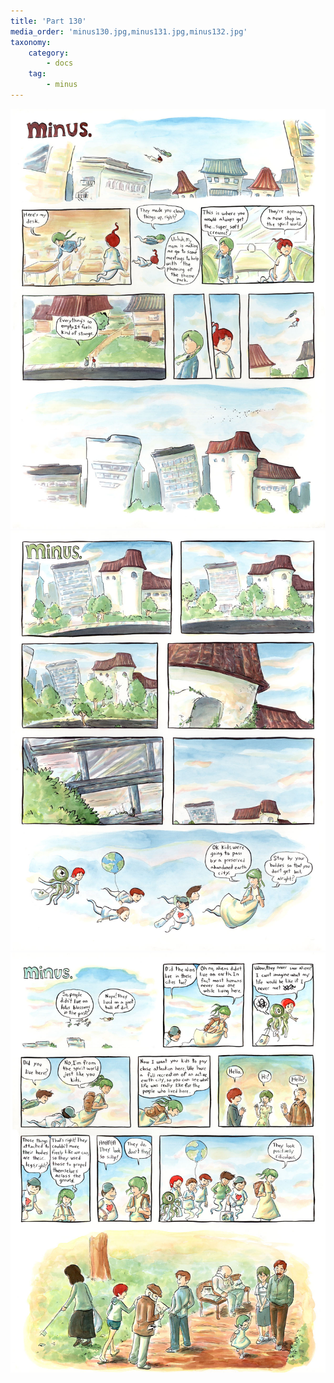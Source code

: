 ```yaml
---
title: 'Part 130'
media_order: 'minus130.jpg,minus131.jpg,minus132.jpg'
taxonomy:
    category:
        - docs
    tag:
        - minus
---
```


![](minus130.jpg)
![](minus131.jpg)
![](minus132.jpg)